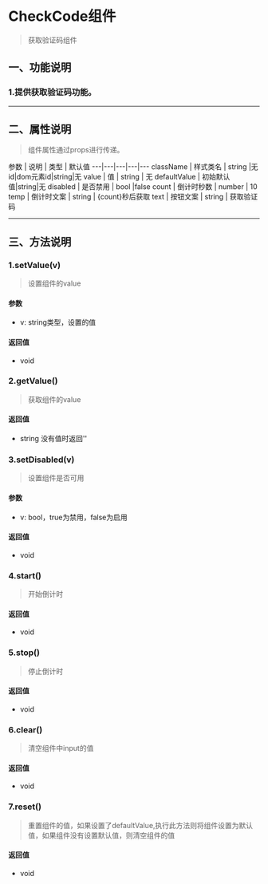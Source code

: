 # CheckCode组件
> 获取验证码组件
## 一、功能说明
### 1.提供获取验证码功能。

---

## 二、属性说明
> 组件属性通过props进行传递。

参数 | 说明 | 类型 | 默认值
---|---|---|---|---
className | 样式类名 | string |无
id|dom元素id|string|无
value | 值 | string | 无
defaultValue | 初始默认值|string|无
disabled | 是否禁用 | bool |false
count | 倒计时秒数 | number | 10
temp | 倒计时文案 | string | {count}秒后获取
text | 按钮文案 | string | 获取验证码

---

## 三、方法说明
### 1.setValue(v)
> 设置组件的value

#### 参数
- v: string类型，设置的值

#### 返回值
- void

### 2.getValue()
> 获取组件的value

#### 返回值
- string 没有值时返回''

### 3.setDisabled(v)
> 设置组件是否可用

#### 参数
- v: bool，true为禁用，false为启用

#### 返回值
- void

### 4.start()
> 开始倒计时

#### 返回值
- void

### 5.stop()
> 停止倒计时

#### 返回值
- void

### 6.clear()
> 清空组件中input的值

#### 返回值
- void

### 7.reset()
> 重置组件的值，如果设置了defaultValue,执行此方法则将组件设置为默认值，如果组件没有设置默认值，则清空组件的值

#### 返回值
- void